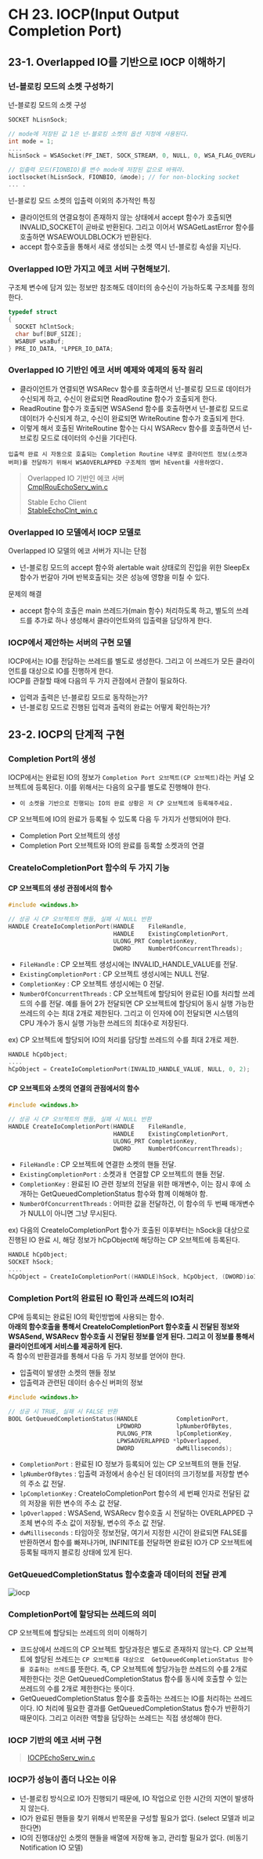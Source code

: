 # CH 23. IOCP(Input Output Completion Port)

## 23-1. Overlapped IO를 기반으로 IOCP 이해하기

### 넌-블로킹 모드의 소켓 구성하기

넌-블로킹 모드의 소켓 구성

```c
SOCKET hLisnSock;

// mode에 저장된 값 1은 넌-블로킹 소켓의 옵션 지정에 사용된다.
int mode = 1;
....
hLisnSock = WSASocket(PF_INET, SOCK_STREAM, 0, NULL, 0, WSA_FLAG_OVERLAPPED);

// 입출력 모드(FIONBIO)를 변수 mode에 저장된 값으로 바꿔라.
ioctlsocket(hLisnSock, FIONBIO, &mode); // for non-blocking socket
... .
```

넌-블로킹 모드 소켓의 입출력 이외의 추가적인 특징

-   클라이언트의 연결요청이 존재하지 않는 상태에서 accept 함수가 호출되면 INVALID_SOCKET이 곧바로 반환된다. 그리고 이어서 WSAGetLastError 함수를 호출하면 WSAEWOULDBLOCK가 반환된다.
-   accept 함수호출을 통해서 새로 생성되는 소켓 역시 넌-블로킹 속성을 지닌다.

### Overlapped IO만 가지고 에코 서버 구현해보기.

구조체 변수에 담겨 있는 정보만 참조해도 데이터의 송수신이 가능하도록 구조체를 정의한다.

```c
typedef struct
{
  SOCKET hClntSock;
  char buf[BUF_SIZE];
  WSABUF wsaBuf;
} PRE_IO_DATA, *LPPER_IO_DATA;
```

### Overlapped IO 기반인 에코 서버 예제와 예제의 동작 원리

-   클라이언트가 연결되면 WSARecv 함수를 호출하면서 넌-블로킹 모드로 데이터가 수신되게 하고, 수신이 완료되면 ReadRoutine 함수가 호출되게 한다.
-   ReadRoutine 함수가 호출되면 WSASend 함수를 호출하면서 넌-블로킹 모드로 데이터가 수신되게 하고, 수신이 완료되면 WriteRoutine 함수가 호출되게 한다.
-   이렇게 해서 호출된 WriteRoutine 함수는 다시 WSARecv 함수를 호출하면서 넌-브로킹 모드로 데이터의 수신을 기다린다.

`입출력 완료 시 자동으로 호출되는 Completion Routine 내부로 클라이언트 정보(소켓과 버퍼)를 전달하기 위해서 WSAOVERLAPPED 구조체의 멤버 hEvent를 사용하였다.`

> Overlapped IO 기반인 에코 서버<br>
> [CmplRouEchoServ_win.c](https://github.com/wheejinv/C-TCPIP-Practice/blob/master/Window/23_IOCP_CmpRouEchoServ/CmplRouEchoServ_win.c)<br>
>
> Stable Echo Client<br>
> [StableEchoClnt_win.c](https://github.com/wheejinv/C-TCPIP-Practice/blob/master/Window/23_IOCP_StableEchoClient/StableEchoClnt_win.c)

### Overlapped IO 모델에서 IOCP 모델로

Overlapped IO 모델의 에코 서버가 지니는 단점

-   넌-블로킹 모드의 accept 함수와 alertable wait 상태로의 진입을 위한 SleepEx 함수가 번갈아 가며 반복호출되는 것은 성능에 영향을 미칠 수 있다.

문제의 해결

-   accept 함수의 호출은 main 쓰레드가(main 함수) 처리하도록 하고, 별도의 쓰레드를 추가로 하나 생성해서 클라이언트와의 입출력을 담당하게 한다.

### IOCP에서 제안하는 서버의 구현 모델

IOCP에서는 IO를 전담하는 쓰레드를 별도로 생성한다. 그리고 이 쓰레드가 모든 클라이언트를 대상으로 IO를 진행하게 한다.<br>
IOCP를 관찰할 때에 다음의 두 가지 관점에서 관찰이 필요하다.

-   입력과 출력은 넌-블로킹 모드로 동작하는가?
-   넌-블로킹 모드로 진행된 입력과 출력의 완료는 어떻게 확인하는가?

## 23-2. IOCP의 단계적 구현

### Completion Port의 생성

IOCP에서는 완료된 IO의 정보가 `Completion Port 오브젝트(CP 오브젝트)`라는 커널 오브젝트에 등록된다. 이를 위해서는 다음의 요구를 별도로 진행해야 한다.

-   `이 소켓을 기반으로 진행되는 IO의 완료 상황은 저 CP 오브젝트에 등록해주세요.`<br>

CP 오브젝트에 IO의 완료가 등록될 수 있도록 다음 두 가지가 선행되어야 한다.

-   Completion Port 오브젝트의 생성
-   Completion Port 오브젝트와 IO의 완료를 등록할 소켓과의 연결

### CreateIoCompletionPort 함수의 두 가지 기능

#### CP 오브젝트의 생성 관점에서의 함수

```c
#include <windows.h>

// 성공 시 CP 오브젝트의 핸들, 실패 시 NULL 반환
HANDLE CreateIoCompletionPort(HANDLE    FileHandle,
                              HANDLE    ExistingCompletionPort,
                              ULONG_PRT CompletionKey,
                              DWORD     NumberOfConcurrentThreads);
```

-   `FileHandle` : CP 오브젝트 생성시에는 INVALID_HANDLE_VALUE를 전달.
-   `ExistingCompletionPort` : CP 오브젝트 생성시에는 NULL 전달.
-   `CompletionKey` : CP 오브젝트 생성시에는 0 전달.
-   `NumberOfConcurrentThreads` : CP 오브젝트에 할당되어 완료된 IO를 처리할 쓰레드의 수를 전달. 예를 들어 2가 전달되면 CP 오브젝트에 할당되어 동시 실행 가능한 쓰레드의 수는 최대 2개로 제한된다. 그리고 이 인자에 0이 전달되면 시스템의 CPU 개수가 동시 실행 가능한 쓰레드의 최대수로 저장된다.

ex) CP 오브젝트에 할당되어 IO의 처리를 담당할 쓰레드의 수를 최대 2개로 제한.

```c
HANDLE hCpObject;
....
hCpObject = CreateIoCompletionPort(INVALID_HANDLE_VALUE, NULL, 0, 2);
```

#### CP 오브젝트와 소켓의 연결의 관점에서의 함수

```c
#include <windows.h>

// 성공 시 CP 오브젝트의 핸들, 실패 시 NULL 반환
HANDLE CreateIoCompletionPort(HANDLE    FileHandle,
                              HANDLE    ExistingCompletionPort,
                              ULONG_PRT CompletionKey,
                              DWORD     NumberOfConcurrentThreads);
```

-   `FileHandle` : CP 오브젝트에 연결한 소켓의 핸들 전달.
-   `ExistingCompletionPort` : 소켓과ㅐ 연결할 CP 오브젝트의 핸들 전달.
-   `CompletionKey` : 완료된 IO 관련 정보의 전달을 위한 매개변수, 이는 잠시 후에 소개하는  GetQueuedCompletionStatus 함수와 함께 이해해야 함.
-   `NumberOfConcurrentThreads` : 어떠한 값을 전달하건, 이 함수의 두 번째 매개변수가 NULL이 아니면 그냥 무시된다.

ex) 다음의 CreateIoCompletionPort 함수가 호출된 이후부터는 hSock을 대상으로 진행된 IO 완료 시, 해당 정보가 hCpObject에 해당하는 CP 오브젝트에 등록된다.

```c
HANDLE hCpObject;
SOCKET hSock;
....
hCpObject = CreateIoCompletionPort((HANDLE)hSock, hCpObject, (DWORD)ioInfo, 0);
```

### Completion Port의 완료된 IO 확인과 쓰레드의 IO처리

CP에 등록되는 완료된 IO의 확인방법에 사용되는 함수. <br>
**아래의 함수호출을 통해서 CreateIoCompletionPort 함수호출 시 전달된 정보와 WSASend, WSARecv 함수호출 시 전달된 정보를 얻게 된다. 그리고 이 정보를 통해서 클라이언트에게 서비스를 제공하게 된다.**<br>
즉 함수의 반환결과를 통해서 다음 두 가지 정보를 얻어야 한다.

-   입출력이 발생한 소켓의 핸들 정보
-   입출력과 관련된 데이터 송수신 버퍼의 정보

```c
#include <windows.h>

// 성공 시 TRUE, 실패 시 FALSE 반환
BOOL GetQueuedCompletionStatus(HANDLE           CompletionPort,
                               LPDWORD          lpNumberOfBytes,
                               PULONG_PTR       lpCompletionKey,
                               LPWSAOVERLAPPED *lpOverlapped,
                               DWORD            dwMilliseconds);
```


-   `CompletionPort` : 완료된 IO 정보가 등록되어 있는 CP 오브젝트의 핸들 전달.
-   `lpNumberOfBytes` : 입출력 과정에서 송수신 된 데이터의 크기정보를 저장할 변수의 주소 값 전달.
-   `lpCompletionKey` : CreateIoCompletionPort 함수의 세 번째 인자로 전달된 값의 저장을 위한 변수의 주소 값 전달.
-   `lpOverlapped` : WSASend, WSARecv 함수호출 시 전달하는 OVERLAPPED 구조체 변수의 주소 값이 저장될, 변수의 주소 값 전달.
-   `dwMilliseconds` : 타임아웃 정보전달, 여기서 지정한 시간이 완료되면 FALSE를 반환하면서 함수를 빠져나가며, INFINITE를 전달하면 완료된 IO가 CP 오브젝트에 등록될 때까지 블로킹 상태에 있게 된다.

### GetQueuedCompletionStatus 함수호출과 데이터의 전달 관계

![iocp](../img/23_iocp.jpg)

### CompletionPort에 할당되는 쓰레드의 의미

CP 오브젝트에 할당되는 쓰레드의 의미 이해하기

-   코드상에서 쓰레드의 CP 오브젝트 할당과정은 별도로 존재하지 않는다. CP 오브젝트에 할당된 쓰레드는 `CP 오브젝트를 대상으로  GetQueuedCompletionStatus 함수를 호출하는 쓰레드`를 뜻한다. 즉, CP 오브젝트에 할당가능한 쓰레드의 수를 2개로 제한한다는 것은  GetQueuedCompletionStatus 함수를 동시에 호출할 수 있는 쓰레드의 수를 2개로 제한한다는 뜻이다.
-   GetQueuedCompletionStatus 함수를 호출하는 쓰레드는 IO를 처리하는 쓰레드이다. IO 처리에 필요한 결과를 GetQueuedCompletionStatus 함수가 반환하기 때문이다. 그리고 이러한 역할을 담당하는 쓰레드는 직접 생성해야 한다.

### IOCP 기반의 에코 서버 구현

> [IOCPEchoServ_win.c](https://github.com/wheejinv/C-TCPIP-Practice/blob/master/Window/23_IOCP_IOCPEchoServ/IOCPEchoServ_win.c)

### IOCP가 성능이 좀더 나오는 이유

-   넌-블로킹 방식으로 IO가 진행되기 때문에, IO 작업으로 인한 시간의 지연이 발생하지 않는다.
-   IO가 완료된 핸들을 찾기 위해서 반목문을 구성할 필요가 없다. (select 모델과 비교한다면)
-   IO의 진행대상인 소켓의 핸들을 배열에 저장해 놓고, 관리할 필요가 없다. (비동기 Notification IO 모델)
